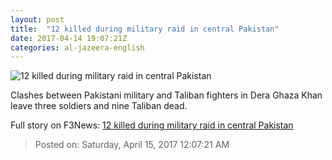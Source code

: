 ```yaml
---
layout: post
title:  "12 killed during military raid in central Pakistan"
date: 2017-04-14 19:07:21Z
categories: al-jazeera-english
---
```


![12 killed during military raid in central Pakistan](http://www.aljazeera.com/mritems/Images/2017/4/14/f8c314cf559b47b68dc79b0764c152fe_18.jpg)

Clashes between Pakistani military and Taliban fighters in Dera Ghaza Khan leave three soldiers and nine Taliban dead.


Full story on F3News: [12 killed during military raid in central Pakistan](http://www.f3nws.com/n/GXvPMJ)

> Posted on: Saturday, April 15, 2017 12:07:21 AM
